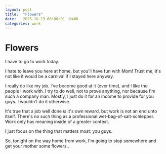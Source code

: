 ```yaml
---
layout: post
title:  "Flowers"
date:   2025-10-13 08:00:01 -0400
categories: work
---
```

# Flowers

I have to go to work today.

I hate to leave you here at home, but you'll have fun with Mom! Trust me, it's not like it would be a carnival if I stayed here anyway.

I really do like my job. I've become good at it (over time), and I like the people I work with. I try to do well, not to prove anything, nor because I'm such a company man. Mostly, I just do it for an income to provide for you guys. I wouldn't do it otherwise.

It's true that a job well done _is_ it's own reward, but work is not an end unto itself. There's no such thing as a professional wet-bag-of-salt-schlepper. Work only has meaning inside of a greater context. 

I just focus on the thing that matters most: you guys.

So, tonight on the way home from work, I'm going to stop somewhere and get your mother some flowers..
